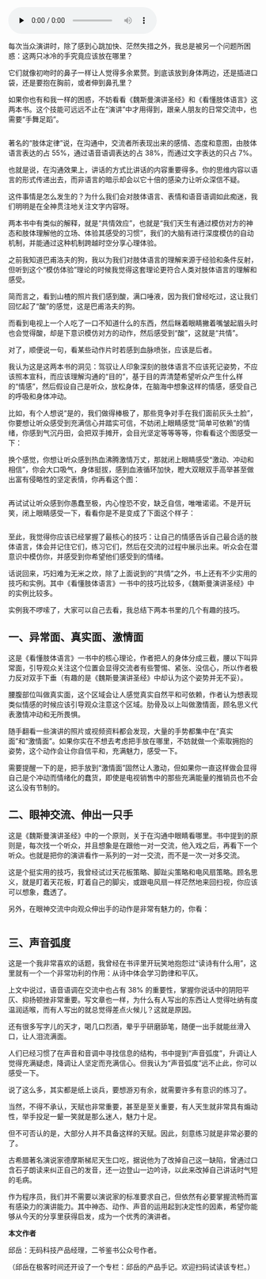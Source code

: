 <audio id="audio" title="05 | 演讲中的肢体语言管理和声音控制有哪些门道？" controls="" preload="none"><source id="mp3" src="https://static001.geekbang.org/resource/audio/d4/56/d4d24e9351e700a88e9178d178cd3356.mp3"></audio>

每次当众演讲时，除了感到心跳加快、茫然失措之外，我总是被另一个问题所困惑：这两只冰冷的手究竟应该放在哪里？

它们就像初吻时的鼻子一样让人觉得多余累赘。到底该放到身体两边，还是插进口袋，还是要抱在胸前，或者伸到鼻孔里？

如果你也有和我一样的困惑，不妨看看《魏斯曼演讲圣经》和《看懂肢体语言》这两本书。这个技能可远远不止在“演讲”中才用得到，跟亲人朋友的日常交流中，也需要“手舞足蹈”。

<img src="https://static001.geekbang.org/resource/image/8d/2e/8dba4d5a96c3d1fbfcdd8e75021e392e.jpg" alt="" />

著名的“肢体定律”说，在沟通中，交流者所表现出来的感情、态度和意图，由肢体语言表达的占 55%，通过语音语调表达的占 38%，而通过文字表达的只占 7%。

也就是说，在沟通效果上，讲话的方式比讲话的内容重要得多。你的思维内容以语言的形式传递出去，而非语言的暗示却会以它十倍的感染力让听众深信不疑。

这件事情是怎么发生的？为什么我们会对肢体语言、表情和语音语调如此痴迷，我们明明是在全神贯注地关注文字内容呀。

两本书中有类似的解释，就是“共情效应”，也就是“我们天生有通过模仿对方的神态和肢体理解他的立场、体验其感受的习惯”，我们的大脑有进行深度模仿的自动机制，并能通过这种机制跨越时空分享心理体验。

之前我知道巴甫洛夫的狗，我以为我们对肢体语言的理解来源于经验和条件反射，但听到这个“模仿体验”理论的时候我觉得这套理论更符合人类对肢体语言的理解和感受。

简而言之，看到山楂的照片我们感到酸，满口唾液，因为我们曾经吃过，这让我们回忆起了“酸”的感觉，这是巴甫洛夫的狗。

而看到电视上一个人吃了一口不知道什么的东西，然后眯着眼睛撇着嘴皱起眉头时也会觉得酸，却是下意识模仿对方的动作，然后感受到“酸”，这就是“共情”。

对了，顺便说一句，看某些动作片时若感到血脉喷张，应该是后者。

我认为这是这两本书的洞见：驾驭让人印象深刻的肢体语言不应该死记姿势，不应该照本宣科，而应该理解沟通的“目的”，基于目的弄清楚希望听众产生什么样的“情感”，然后假设自己是听众，放松身体，在脑海中想象这样的情感，感受自己的呼吸和身体冲动。

比如，有个人想说“是的，我们做得棒极了，那些竞争对手在我们面前灰头土脸”，你要想让听众感受到充满信心并踏实可信，不妨闭上眼睛感觉“简单可依赖”的情绪，你感到气沉丹田，会把双手摊开，会目光坚定等等等等，你看看这个图感受一下：

换个感觉，你想让听众感到热血沸腾激情万丈，那就闭上眼睛感受“激动、冲动和相信”，你会大口吸气，身体挺拔，感到血液循环加快，瞪大双眼双手高举甚至做出富有侵略性的坚定表情，你再看这个图：

<img src="https://static001.geekbang.org/resource/image/4e/57/4e42cd58802aeac95c4e362ead23e757.png" alt="" />

再试试让听众感到你愚蠢至极，内心惶恐不安，缺乏自信，唯唯诺诺。不是开玩笑，闭上眼睛感受一下，看看你是不是变成了下面这个样子：

<img src="https://static001.geekbang.org/resource/image/86/3a/8635bafe59f8f6105628db54c8aecb3a.png" alt="" />

至此，我觉得你应该已经掌握了最核心的技巧：让自己的情感告诉自己最合适的肢体语言，体会并记住它们，练习它们，然后在交流的过程中展示出来。听众会在潜意识中模仿你，并感受到你希望他们感受到的情绪。

话说回来，巧妇难为无米之炊，除了上面说到的“共情”之外，书上还有不少实用的技巧和实例。其中《看懂肢体语言》一书中的技巧比较多，《魏斯曼演讲圣经》中的实例比较多。

实例我不啰嗦了，大家可以自己去看，我总结下两本书里的几个有趣的技巧。

## 一、异常面、真实面、激情面

这是《看懂肢体语言》一书中的核心理论，作者把人的身体分成三截，腰以下叫异常面，引导观众关注这个位置会显得交流者有些警惕、紧张、没信心，所以作者极力反对双手下垂（有趣的是《魏斯曼演讲圣经》中却认为这个姿势并无不妥）。

腰腹部位叫做真实面，这个区域会让人感觉真实自然平和可依赖，作者认为想表现类似情感的时候应该引导观众注意这个区域。肋骨及以上叫做激情面，顾名思义代表激情冲动和无所畏惧。

随手翻看一些演讲的照片或视频资料都会发现，大量的手势都集中在“真实面”和“激情面”。如果你实在不想去考虑把手放在哪里，不妨就做一个索取拥抱的姿势，这个动作会让你自信平和，充满魅力，感受一下。

需要提醒一下的是，把手放到“激情面”固然让人激动，但如果你一直这样做会显得自己是个冲动而情绪化的蠢货，即使是电视销售中的那些充满能量的推销员也不会这么没有节制的。

## 二、眼神交流、伸出一只手

这是《魏斯曼演讲圣经》中的一个原则，关于在沟通中眼睛看哪里。书中提到的原则是，每次找一个听众，并且想象是在跟他一对一交流，他入戏之后，再看下一个听众。也就是把你的演讲看作一系列的一对一交流，而不是一次一对多交流。

这是个挺实用的技巧，我曾经试过天花板策略、脚趾尖策略和电风扇策略。顾名思义，就是盯着天花板，盯着自己的脚尖，或跟电风扇一样茫然地来回扫视，你应该可以想象，蠢透了。

另外，在眼神交流中向观众伸出手的动作是非常有魅力的，你看：

<img src="https://static001.geekbang.org/resource/image/b6/c0/b619ea997769c382d2084c8371fa2cc0.jpeg" alt="" />

## 三、声音弧度

这是一个我非常喜欢的话题，我曾经在书评里开玩笑地抱怨过“读诗有什么用”，这里就有一个一个非常功利的作用：从诗中体会学习韵律和平仄。

上文中说过，语音语调在交流中也占有 38% 的重要性，掌握你说话中的阴阳平仄、抑扬顿挫非常重要。写文章也一样，为什么有人写出的东西让人觉得吐纳有度温润适喉，而有人写出的就总觉得差点火候儿？这就是原因。

还有很多写字儿的天才，喝几口烈酒，晕乎乎研磨舔笔，随便一出手就能丝滑入口，让人泪流满面。

人们已经习惯了在声音和音调中寻找信息的结构，书中提到“声音弧度”，升调让人觉得充满疑虑，降调让人坚定而充满信心。但我认为“声音弧度”远不止此，你可以感受一下。

说了这么多，其实都是纸上谈兵，要想游刃有余，就需要许多有意识的练习了。

当然，不得不承认，天赋也非常重要，甚至是至关重要，有人天生就非常具有煽动性，举手投足一颦一笑就是那么迷人，魅力十足。

但不可否认的是，大部分人并不具备这样的天赋。因此，刻意练习就是非常必要的了。

古希腊著名演说家德摩斯梯尼天生口吃，据说他为了改掉自己这一缺陷，曾通过口含石子朗读来纠正自己的发音，还一边登山一边吟诗，以此来改掉自己讲话时气短的毛病。

作为程序员，我们并不需要以演说家的标准要求自己，但依然有必要掌握流畅而富有感染力的演讲能力。其中神态、动作、声音的运用起到决定性的因素，希望你能够从今天的分享里获得启发，成为一个优秀的演讲者。

**本文作者**

邱岳：无码科技产品经理，二爷鉴书公众号作者。

（邱岳在极客时间还开设了一个专栏：邱岳的产品手记。欢迎扫码试读该专栏。）

<img src="https://static001.geekbang.org/resource/image/ad/54/ad3d4459303bf4634c73bbfc19b04354.jpg" alt="" />
